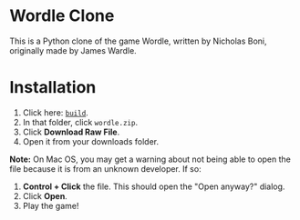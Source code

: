 # Wordle Clone

This is a Python clone of the game Wordle, written by Nicholas Boni, originally made by James Wardle.

# Installation

1. Click here: [`build`](https://github.com/shmaller/wordle-clone/tree/main/build#installation).
2. In that folder, click `wordle.zip`.
3. Click **Download Raw File**.
4. Open it from your downloads folder.

**Note:** On Mac OS, you may get a warning about not being able to open the file because it is from an unknown developer. If so:

1. **Control + Click** the file. This should open the "Open anyway?" dialog.
2. Click **Open**.
3. Play the game!
